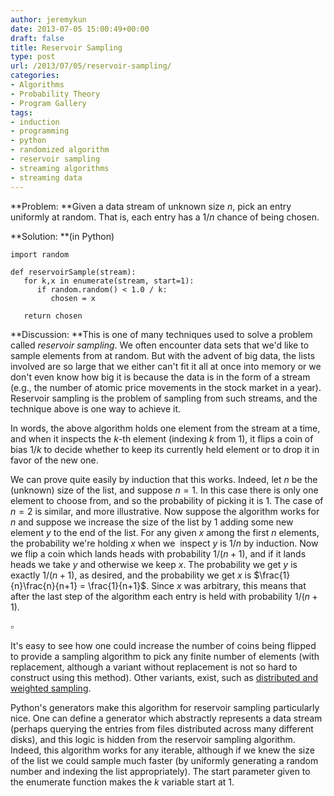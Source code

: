 ```yaml
---
author: jeremykun
date: 2013-07-05 15:00:49+00:00
draft: false
title: Reservoir Sampling
type: post
url: /2013/07/05/reservoir-sampling/
categories:
- Algorithms
- Probability Theory
- Program Gallery
tags:
- induction
- programming
- python
- randomized algorithm
- reservoir sampling
- streaming algorithms
- streaming data
---
```


**Problem: **Given a data stream of unknown size $n$, pick an entry uniformly at random. That is, each entry has a $1/n$ chance of being chosen.

**Solution: **(in Python)

    
    import random
    
    def reservoirSample(stream):
       for k,x in enumerate(stream, start=1):
          if random.random() < 1.0 / k:
             chosen = x
    
       return chosen

**Discussion: **This is one of many techniques used to solve a problem called _reservoir sampling_. We often encounter data sets that we'd like to sample elements from at random. But with the advent of big data, the lists involved are so large that we either can't fit it all at once into memory or we don't even know how big it is because the data is in the form of a stream (e.g., the number of atomic price movements in the stock market in a year). Reservoir sampling is the problem of sampling from such streams, and the technique above is one way to achieve it.

In words, the above algorithm holds one element from the stream at a time, and when it inspects the $k$-th element (indexing $k$ from 1), it flips a coin of bias $1/k$ to decide whether to keep its currently held element or to drop it in favor of the new one.

We can prove quite easily by induction that this works. Indeed, let $n$ be the (unknown) size of the list, and suppose $n=1$. In this case there is only one element to choose from, and so the probability of picking it is 1. The case of $n=2$ is similar, and more illustrative. Now suppose the algorithm works for $n$ and suppose we increase the size of the list by 1 adding some new element $y$ to the end of the list. For any given $x$ among the first $n$ elements, the probability we're holding $x$ when we  inspect $y$ is $1/n$ by induction. Now we flip a coin which lands heads with probability $1/(n+1)$, and if it lands heads we take $y$ and otherwise we keep $x$. The probability we get $y$ is exactly $1/(n+1)$, as desired, and the probability we get $x$ is $\frac{1}{n}\frac{n}{n+1} = \frac{1}{n+1}$. Since $x$ was arbitrary, this means that after the last step of the algorithm each entry is held with probability $1/(n+1)$.

$\square$

It's easy to see how one could increase the number of coins being flipped to provide a sampling algorithm to pick any finite number of elements (with replacement, although a variant without replacement is not so hard to construct using this method). Other variants, exist, such as [distributed and weighted sampling](http://gregable.com/2007/10/reservoir-sampling.html).

Python's generators make this algorithm for reservoir sampling particularly nice. One can define a generator which abstractly represents a data stream (perhaps querying the entries from files distributed across many different disks), and this logic is hidden from the reservoir sampling algorithm. Indeed, this algorithm works for any iterable, although if we knew the size of the list we could sample much faster (by uniformly generating a random number and indexing the list appropriately). The start parameter given to the enumerate function makes the $k$ variable start at 1.
